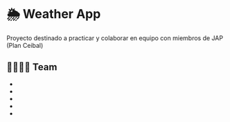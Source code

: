 # 🌦 Weather App
Proyecto destinado a practicar y colaborar en equipo con miembros de JAP (Plan Ceibal)

## 👩‍💻👨‍💻 Team
-
-
-
-
-